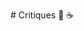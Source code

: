 <div class="typed">
<div class="type-container">
  <p class="typed-out lrg"># Critiques 👾 ☕</p>
  </div>
</div>
